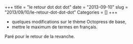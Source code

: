 +++
title = "le retour dot dot dot"
date = "2013-09-10"
slug = "2013/09/10/le-retour-dot-dot-dot"
Categories = []
+++

* quelques modifications sur le thème Octopress de base,
* mettre le maximum de termes en français.

Paré pour le retour de la revanche.
